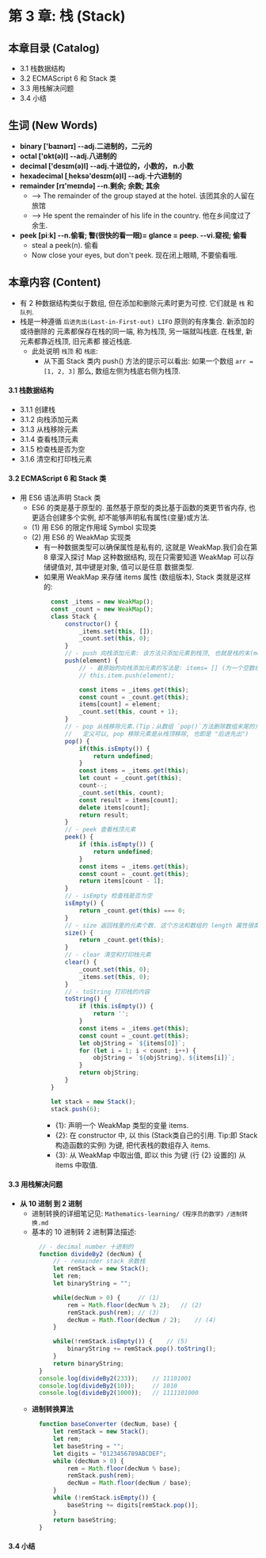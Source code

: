 # 第 3 章: 栈 (Stack)


## 本章目录 (Catalog)
- 3.1 栈数据结构 
- 3.2 ECMAScript 6 和 Stack 类
- 3.3 用栈解决问题
- 3.4 小结


## 生词 (New Words)
- **binary ['baɪnərɪ] --adj.二进制的，二元的**
- **octal ['ɒkt(ə)l] --adj.八进制的**
- **decimal ['desɪm(ə)l] --adj.十进位的，小数的， n.小数**
- **hexadecimal [ˌheksə'desɪm(ə)l] --adj.十六进制的**
- **remainder [rɪ'meɪndə] --n.剩余; 余数; 其余**
    + --> The remainder of the group stayed at the hotel.
        该团其余的人留在旅馆
    + --> He spent the remainder of his life in the country.
        他在乡间度过了余生.
- **peek [piːk] --n.偷看; 瞥(很快的看一眼)= glance = peep. --vi.窥视; 偷看**
    + steal a peek(n). 偷看
    + Now close your eyes, but don't peek. 现在闭上眼睛, 不要偷看哦.


## 本章内容 (Content)
- 有 2 种数据结构类似于数组, 但在添加和删除元素时更为可控. 它们就是 `栈` 和 `队列`.
- 栈是一种遵循 `后进先出(Last-in-First-out) LIFO` 原则的有序集合. 新添加的或待删除的
  元素都保存在栈的同一端, 称为栈顶, 另一端就叫栈底. 在栈里, 新元素都靠近栈顶, 旧元素都
  接近栈底. 
    + 此处说明 `栈顶` 和 `栈底`:
        - 从下面 Stack 类内 push() 方法的提示可以看出: 如果一个数组 `arr = [1, 2, 3]`
          那么, 数组左侧为栈底右侧为栈顶. 
    

#### 3.1 栈数据结构 
- 3.1.1 创建栈
- 3.1.2 向栈添加元素
- 3.1.3 从栈移除元素
- 3.1.4 查看栈顶元素
- 3.1.5 检查栈是否为空
- 3.1.6 清空和打印栈元素
#### 3.2 ECMAScript 6 和 Stack 类
- 用 ES6 语法声明 Stack 类
    * ES6 的类是基于原型的. 虽然基于原型的类比基于函数的类更节省内存, 也更适合创建多个实例,
      却不能够声明私有属性(变量)或方法.
    + (1) 用 ES6 的限定作用域 Symbol 实现类
    + (2) 用 ES6 的 WeakMap 实现类
        - 有一种数据类型可以确保属性是私有的, 这就是 WeakMap.我们会在第 8 章深入探讨 Map
          这种数据结构, 现在只需要知道 WeakMap 可以存储键值对, 其中键是对象, 值可以是任意
          数据类型.
        - 如果用 WeakMap 来存储 items 属性 (数组版本), Stack 类就是这样的: 
          ```javascript
            const _items = new WeakMap();
            const _count = new WeakMap();
            class Stack {
                constructor() {
                    _items.set(this, []);
                    _count.set(this, 0);
                }
                // - push 向栈添加元素: 该方法只添加元素到栈顶, 也就是栈的末(mo)尾.
                push(element) {
                    // - 最原始的向栈添加元素的写法是: items= [] (为一个空数组)
                    // this.item.push(element);

                    const items = _items.get(this);
                    const count = _count.get(this);
                    items[count] = element;
                    _count.set(this, count + 1);
                }
                // - pop 从栈移除元素.(Tip；从数组 `pop()`方法删除数组末尾的元素, 的
                //   定义可以, pop 移除元素是从栈顶移除, 也即是 "后进先出")
                pop() {
                    if(this.isEmpty()) {
                        return undefined;
                    }
                    const items = _items.get(this);
                    let count = _count.get(this);
                    count--;
                    _count.set(this, count);
                    const result = items[count];
                    delete items[count];
                    return result;
                }
                // - peek 查看栈顶元素
                peek() {
                    if (this.isEmpty()) {
                        return undefined;
                    }
                    const items = _items.get(this);
                    const count = _count.get(this);
                    return items[count - 1];
                }
                // - isEmpty 检查栈是否为空
                isEmpty() {
                    return _count.get(this) === 0;
                }
                // - size 返回栈里的元素个数. 这个方法和数组的 length 属性很类似.
                size() {
                    return _count.get(this);
                }
                // - clear 清空和打印栈元素
                clear() {
                    _count.set(this, 0);
                    _items.set(this, 0);
                }
                // - toString 打印栈的内容
                toString() {
                    if (this.isEmpty()) {
                        return '';
                    }
                    const items = _items.get(this);
                    const count = _count.get(this);
                    let objString = `${items[0]}`;
                    for (let i = 1; i < count; i++) {
                        objString = `${objString}, ${items[i]}`;
                    }
                    return objString;
                }
            }

            let stack = new Stack();
            stack.push(6);
          ``` 
            + {1}: 声明一个 WeakMap 类型的变量 items.
            + {2}: 在 constructor 中, 以 this (Stack类自己的引用. Tip:即 Stack 
              构造函数的实例) 为键, 把代表栈的数组存入 items.
            + {3}: 从 WeakMap 中取出值, 即以 this 为键 (行 {2} 设置的) 从 items 中取值.
#### 3.3 用栈解决问题
- **从 10 进制 到 2 进制**
    + 进制转换的详细笔记见: `Mathematics-learning/《程序员的数学》/进制转换.md`
    + 基本的 10 进制转 2 进制算法描述:
      ```javascript
        // - decimal number 十进制的
        function divideBy2 (decNum) {
            // - remainder stack 余数栈
            let remStack = new Stack();
            let rem;
            let binaryString = "";

            while(decNum > 0) {     // (1)
                rem = Math.floor(decNum % 2);   // (2)
                remStack.push(rem); // (3)
                decNum = Math.floor(decNum / 2);    // (4)
            }

            while(!remStack.isEmpty()) {    // (5)
                binaryString += remStack.pop().toString();
            }
            return binaryString;
        }
        console.log(divideBy2(233));    // 11101001
        console.log(divideBy2(10));     // 1010
        console.log(divideBy2(1000));   // 1111101000
      ```
    + **进制转换算法**
      ```javascript
        function baseConverter (decNum, base) {
            let remStack = new Stack();
            let rem;
            let baseString = "";
            let digits = "0123456789ABCDEF";
            while (decNum > 0) {
                rem = Math.floor(decNum % base);
                remStack.push(rem);
                decNum = Math.floor(decNum / base);
            }
            while (!remStack.isEmpty()) {
                baseString += digits[remStack.pop()];
            }
            return baseString;
        }
      ```
#### 3.4 小结